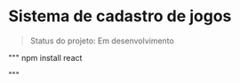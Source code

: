 <h1> Sistema de cadastro de jogos </h1>

> Status do projeto: Em desenvolvimento
>
> 
"""
npm install react

"""
